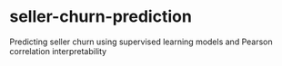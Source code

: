 # seller-churn-prediction
Predicting seller churn using supervised learning models and Pearson correlation interpretability
